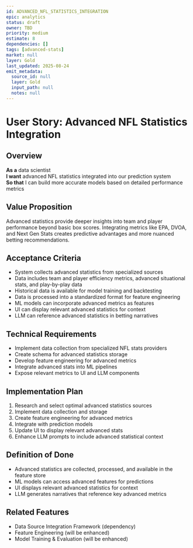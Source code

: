 ```yaml
---
id: ADVANCED_NFL_STATISTICS_INTEGRATION
epic: analytics
status: draft
owner: TBD
priority: medium
estimate: 8
dependencies: []
tags: [advanced-stats]
market: null
layer: Gold
last_updated: 2025-08-24
emit_metadata:
  source_id: null
  layer: Gold
  input_path: null
  notes: null
---
```


# User Story: Advanced NFL Statistics Integration

## Overview
**As a** data scientist  
**I want** advanced NFL statistics integrated into our prediction system  
**So that** I can build more accurate models based on detailed performance metrics

## Value Proposition
Advanced statistics provide deeper insights into team and player performance beyond basic box scores. Integrating metrics like EPA, DVOA, and Next Gen Stats creates predictive advantages and more nuanced betting recommendations.

## Acceptance Criteria
- System collects advanced statistics from specialized sources
- Data includes team and player efficiency metrics, advanced situational stats, and play-by-play data
- Historical data is available for model training and backtesting
- Data is processed into a standardized format for feature engineering
- ML models can incorporate advanced metrics as features
- UI can display relevant advanced statistics for context
- LLM can reference advanced statistics in betting narratives

## Technical Requirements
- Implement data collection from specialized NFL stats providers
- Create schema for advanced statistics storage
- Develop feature engineering for advanced metrics
- Integrate advanced stats into ML pipelines
- Expose relevant metrics to UI and LLM components

## Implementation Plan
1. Research and select optimal advanced statistics sources
2. Implement data collection and storage
3. Create feature engineering for advanced metrics
4. Integrate with prediction models
5. Update UI to display relevant advanced stats
6. Enhance LLM prompts to include advanced statistical context

## Definition of Done
- Advanced statistics are collected, processed, and available in the feature store
- ML models can access advanced features for predictions
- UI displays relevant advanced statistics for context
- LLM generates narratives that reference key advanced metrics

## Related Features
- Data Source Integration Framework (dependency)
- Feature Engineering (will be enhanced)
- Model Training & Evaluation (will be enhanced)
